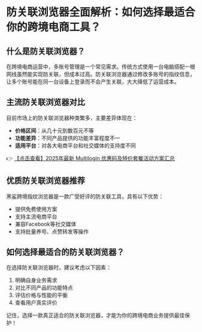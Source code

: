 # 防关联浏览器全面解析：如何选择最适合你的跨境电商工具？

## 什么是防关联浏览器？

在跨境电商运营中，多账号管理是一个常见需求。传统方式使用一台电脑搭配一根网线虽然能实现防关联，但成本过高。防关联浏览器通过修改多账号的指纹信息，让多个账号能在同一台设备上登录而不会产生关联，大大降低了运营成本。

## 主流防关联浏览器对比

目前市场上的防关联浏览器种类繁多，主要差异体现在：

- **价格区间**：从几十元到数百元不等
- **功能差异**：不同产品提供的功能丰富程度不一
- **适用平台**：对各大电商平台和社交媒体的支持度不同

👉 [【点击查看】2025年最新 Multilogin 优惠码及特价套餐活动方案汇总](https://bit.ly/multIlogin)

## 优质防关联浏览器推荐

黑鲨跨境指纹浏览器是一款广受好评的防关联工具，具有以下优势：

- 提供免费使用方案
- 支持主流电商平台
- 兼容Facebook等社交媒体
- 支持批量养号、点赞转发等操作

## 如何选择最适合的防关联浏览器？

在选择防关联浏览器时，建议考虑以下因素：

1. 明确自身业务需求
2. 对比不同产品的功能特点
3. 评估价格与性能的平衡
4. 查看用户真实评价

记住，选择一款真正适合的防关联浏览器，才能为你的跨境电商业务提供最佳保护！